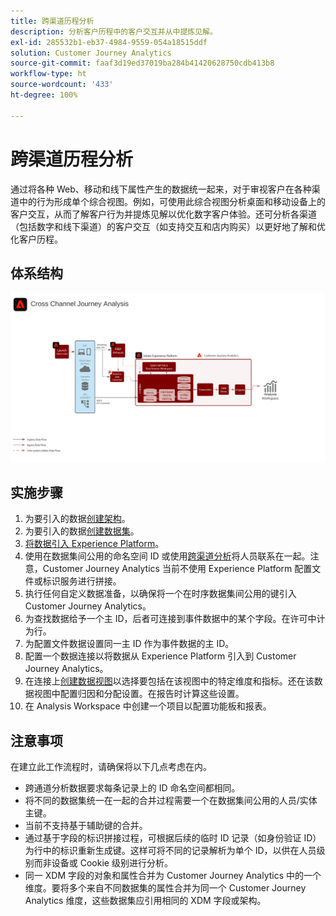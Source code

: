 ```yaml
---
title: 跨渠道历程分析
description: 分析客户历程中的客户交互并从中提炼见解。
exl-id: 285532b1-eb37-4984-9559-054a18515ddf
solution: Customer Journey Analytics
source-git-commit: faaf3d19ed37019ba284b41420628750cdb413b8
workflow-type: ht
source-wordcount: '433'
ht-degree: 100%

---
```


# 跨渠道历程分析

通过将各种 Web、移动和线下属性产生的数据统一起来，对于审视客户在各种渠道中的行为形成单个综合视图。例如，可使用此综合视图分析桌面和移动设备上的客户交互，从而了解客户行为并提炼见解以优化数字客户体验。还可分析各渠道（包括数字和线下渠道）的客户交互（如支持交互和店内购买）以更好地了解和优化客户历程。

## 体系结构

![跨渠道体系结构](assets/cross-channel-architecture.svg)

## 实施步骤

1. 为要引入的数据[创建架构](https://experienceleague.adobe.com/docs/experience-platform/xdm/tutorials/create-schema-ui.html?lang=zh-Hans)。
1. 为要引入的数据[创建数据集](https://experienceleague.adobe.com/docs/platform-learn/tutorials/data-ingestion/create-datasets-and-ingest-data.html)。
1. [将数据引入 Experience Platform](https://experienceleague.adobe.com/docs/platform-learn/tutorials/data-ingestion/understanding-data-ingestion.html)。
1. 使用在数据集间公用的命名空间 ID 或使用[跨渠道分析](/help/connections/cca/overview.md)将人员联系在一起。注意，Customer Journey Analytics 当前不使用 Experience Platform 配置文件或标识服务进行拼接。
1. 执行任何自定义数据准备，以确保将一个在时序数据集间公用的键引入 Customer Journey Analytics。
1. 为查找数据给予一个主 ID，后者可连接到事件数据中的某个字段。在许可中计为行。
1. 为配置文件数据设置同一主 ID 作为事件数据的主 ID。
1. 配置一个数据连接以将数据从 Experience Platform 引入到 Customer Journey Analytics。
1. 在连接上[创建数据视图](/help/data-views/create-dataview.md)以选择要包括在该视图中的特定维度和指标。还在该数据视图中配置归因和分配设置。在报告时计算这些设置。
1. 在 Analysis Workspace 中创建一个项目以配置功能板和报表。

## 注意事项

在建立此工作流程时，请确保将以下几点考虑在内。

* 跨通道分析数据要求每条记录上的 ID 命名空间都相同。
* 将不同的数据集统一在一起的合并过程需要一个在数据集间公用的人员/实体主键。
* 当前不支持基于辅助键的合并。
* 通过基于字段的标识拼接过程，可根据后续的临时 ID 记录（如身份验证 ID）为行中的标识重新生成键。这样可将不同的记录解析为单个 ID，以供在人员级别而非设备或 Cookie 级别进行分析。
* 同一 XDM 字段的对象和属性合并为 Customer Journey Analytics 中的一个维度。要将多个来自不同数据集的属性合并为同一个 Customer Journey Analytics 维度，这些数据集应引用相同的 XDM 字段或架构。
